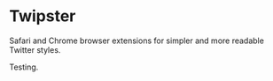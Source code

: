 Twipster
========

Safari and Chrome browser extensions for simpler and more readable Twitter styles.

Testing.